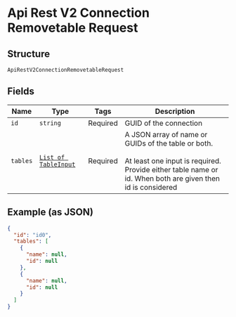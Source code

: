 
# Api Rest V2 Connection Removetable Request

## Structure

`ApiRestV2ConnectionRemovetableRequest`

## Fields

| Name | Type | Tags | Description |
|  --- | --- | --- | --- |
| `id` | `string` | Required | GUID of the connection |
| `tables` | [`List of TableInput`](/doc/models/table-input.md) | Required | A JSON array of name or GUIDs of the table or both.<br><br>At least one input is required. Provide either table name or id. When both are given then id is considered |

## Example (as JSON)

```json
{
  "id": "id0",
  "tables": [
    {
      "name": null,
      "id": null
    },
    {
      "name": null,
      "id": null
    }
  ]
}
```


